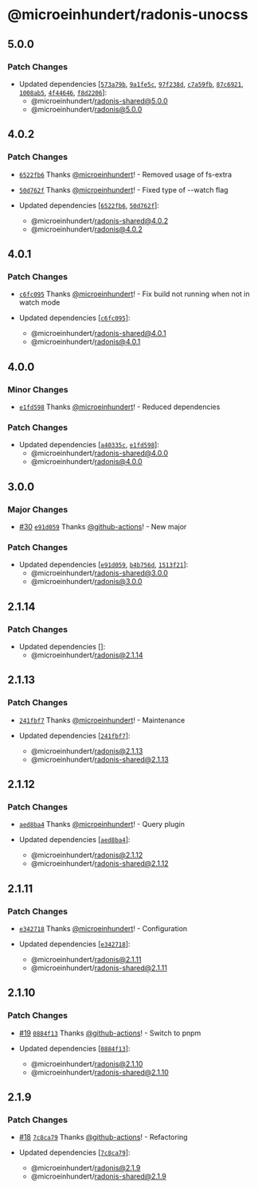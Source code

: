 # @microeinhundert/radonis-unocss

## 5.0.0

### Patch Changes

- Updated dependencies [[`573a79b`](https://github.com/microeinhundert/radonis/commit/573a79b977f90ec51e9572eec86cb20eee628abb), [`9a1fe5c`](https://github.com/microeinhundert/radonis/commit/9a1fe5c956c819eb9ea737bf7618ef9b77cf05ee), [`97f238d`](https://github.com/microeinhundert/radonis/commit/97f238d51b34c58d9e4f024aefb97ef633bc38dd), [`c7a59fb`](https://github.com/microeinhundert/radonis/commit/c7a59fb9023f7988672d2ce60446a5f8a1cd254b), [`87c6921`](https://github.com/microeinhundert/radonis/commit/87c6921070d1923ce62e58c71fc56e29009ada71), [`1008ab5`](https://github.com/microeinhundert/radonis/commit/1008ab5e0d84b1ddb1ae294a51595af990efadd3), [`4f44646`](https://github.com/microeinhundert/radonis/commit/4f4464644115289466dd7a63c020634b4f3974e3), [`f8d2206`](https://github.com/microeinhundert/radonis/commit/f8d22063291a54a2d0e5a12108f86bbe9f5fccdb)]:
  - @microeinhundert/radonis-shared@5.0.0
  - @microeinhundert/radonis@5.0.0

## 4.0.2

### Patch Changes

- [`6522fb6`](https://github.com/microeinhundert/radonis/commit/6522fb6017fe0eace680624742eaf3503aade431) Thanks [@microeinhundert](https://github.com/microeinhundert)! - Removed usage of fs-extra

- [`50d762f`](https://github.com/microeinhundert/radonis/commit/50d762fc6db2691cfda64bcb0b6ef4f23791414f) Thanks [@microeinhundert](https://github.com/microeinhundert)! - Fixed type of --watch flag

- Updated dependencies [[`6522fb6`](https://github.com/microeinhundert/radonis/commit/6522fb6017fe0eace680624742eaf3503aade431), [`50d762f`](https://github.com/microeinhundert/radonis/commit/50d762fc6db2691cfda64bcb0b6ef4f23791414f)]:
  - @microeinhundert/radonis-shared@4.0.2
  - @microeinhundert/radonis@4.0.2

## 4.0.1

### Patch Changes

- [`c6fc095`](https://github.com/microeinhundert/radonis/commit/c6fc095f2651379d5ecb258a620be79f0bb3dc43) Thanks [@microeinhundert](https://github.com/microeinhundert)! - Fix build not running when not in watch mode

- Updated dependencies [[`c6fc095`](https://github.com/microeinhundert/radonis/commit/c6fc095f2651379d5ecb258a620be79f0bb3dc43)]:
  - @microeinhundert/radonis-shared@4.0.1
  - @microeinhundert/radonis@4.0.1

## 4.0.0

### Minor Changes

- [`e1fd598`](https://github.com/microeinhundert/radonis/commit/e1fd598b37f0d49ac170c7a50ee15dae6993da1c) Thanks [@microeinhundert](https://github.com/microeinhundert)! - Reduced dependencies

### Patch Changes

- Updated dependencies [[`a40335c`](https://github.com/microeinhundert/radonis/commit/a40335c7e906add462e3926af77430036889420d), [`e1fd598`](https://github.com/microeinhundert/radonis/commit/e1fd598b37f0d49ac170c7a50ee15dae6993da1c)]:
  - @microeinhundert/radonis-shared@4.0.0
  - @microeinhundert/radonis@4.0.0

## 3.0.0

### Major Changes

- [#30](https://github.com/microeinhundert/radonis/pull/30) [`e91d059`](https://github.com/microeinhundert/radonis/commit/e91d0591cd621a976e569392082fc313c04dae5e) Thanks [@github-actions](https://github.com/apps/github-actions)! - New major

### Patch Changes

- Updated dependencies [[`e91d059`](https://github.com/microeinhundert/radonis/commit/e91d0591cd621a976e569392082fc313c04dae5e), [`b4b756d`](https://github.com/microeinhundert/radonis/commit/b4b756df77ed54b6c4611ff038ad7b4e0a67e9f8), [`1513f21`](https://github.com/microeinhundert/radonis/commit/1513f213f5b20001b649ec60ecd247e7f888508f)]:
  - @microeinhundert/radonis-shared@3.0.0
  - @microeinhundert/radonis@3.0.0

## 2.1.14

### Patch Changes

- Updated dependencies []:
  - @microeinhundert/radonis@2.1.14

## 2.1.13

### Patch Changes

- [`241fbf7`](https://github.com/microeinhundert/radonis/commit/241fbf72e9f61e6cb5c0fab4f796c33d7c2cbf0a) Thanks [@microeinhundert](https://github.com/microeinhundert)! - Maintenance

- Updated dependencies [[`241fbf7`](https://github.com/microeinhundert/radonis/commit/241fbf72e9f61e6cb5c0fab4f796c33d7c2cbf0a)]:
  - @microeinhundert/radonis@2.1.13
  - @microeinhundert/radonis-shared@2.1.13

## 2.1.12

### Patch Changes

- [`aed8ba4`](https://github.com/microeinhundert/radonis/commit/aed8ba4a52de1676ec77c4a14e53e6136c0d7f51) Thanks [@microeinhundert](https://github.com/microeinhundert)! - Query plugin

- Updated dependencies [[`aed8ba4`](https://github.com/microeinhundert/radonis/commit/aed8ba4a52de1676ec77c4a14e53e6136c0d7f51)]:
  - @microeinhundert/radonis@2.1.12
  - @microeinhundert/radonis-shared@2.1.12

## 2.1.11

### Patch Changes

- [`e342718`](https://github.com/microeinhundert/radonis/commit/e3427188d3042395820197c162396b77fa5a2dcb) Thanks [@microeinhundert](https://github.com/microeinhundert)! - Configuration

- Updated dependencies [[`e342718`](https://github.com/microeinhundert/radonis/commit/e3427188d3042395820197c162396b77fa5a2dcb)]:
  - @microeinhundert/radonis@2.1.11
  - @microeinhundert/radonis-shared@2.1.11

## 2.1.10

### Patch Changes

- [#19](https://github.com/microeinhundert/radonis/pull/19) [`0884f13`](https://github.com/microeinhundert/radonis/commit/0884f13e53eb60705fa3d042ad93d06ee6588adb) Thanks [@github-actions](https://github.com/apps/github-actions)! - Switch to pnpm

- Updated dependencies [[`0884f13`](https://github.com/microeinhundert/radonis/commit/0884f13e53eb60705fa3d042ad93d06ee6588adb)]:
  - @microeinhundert/radonis@2.1.10
  - @microeinhundert/radonis-shared@2.1.10

## 2.1.9

### Patch Changes

- [#18](https://github.com/microeinhundert/radonis/pull/18) [`7c8ca79`](https://github.com/microeinhundert/radonis/commit/7c8ca797aca69ad91373fe8c1b3076631a4ba50e) Thanks [@github-actions](https://github.com/apps/github-actions)! - Refactoring

- Updated dependencies [[`7c8ca79`](https://github.com/microeinhundert/radonis/commit/7c8ca797aca69ad91373fe8c1b3076631a4ba50e)]:
  - @microeinhundert/radonis@2.1.9
  - @microeinhundert/radonis-shared@2.1.9
